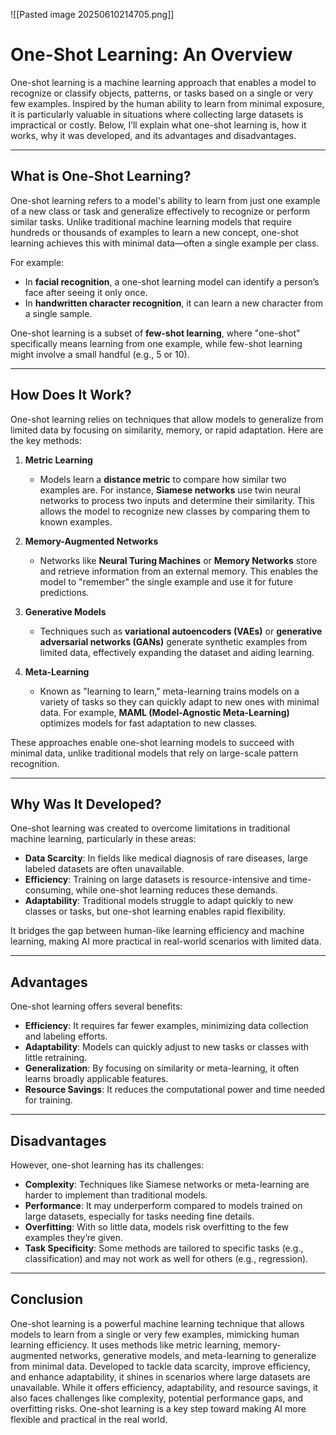 ![[Pasted image 20250610214705.png]]

# One-Shot Learning: An Overview

One-shot learning is a machine learning approach that enables a model to recognize or classify objects, patterns, or tasks based on a single or very few examples. Inspired by the human ability to learn from minimal exposure, it is particularly valuable in situations where collecting large datasets is impractical or costly. Below, I’ll explain what one-shot learning is, how it works, why it was developed, and its advantages and disadvantages.

---

## What is One-Shot Learning?

One-shot learning refers to a model's ability to learn from just one example of a new class or task and generalize effectively to recognize or perform similar tasks. Unlike traditional machine learning models that require hundreds or thousands of examples to learn a new concept, one-shot learning achieves this with minimal data—often a single example per class.

For example:
- In **facial recognition**, a one-shot learning model can identify a person’s face after seeing it only once.
- In **handwritten character recognition**, it can learn a new character from a single sample.

One-shot learning is a subset of **few-shot learning**, where "one-shot" specifically means learning from one example, while few-shot learning might involve a small handful (e.g., 5 or 10).

---

## How Does It Work?

One-shot learning relies on techniques that allow models to generalize from limited data by focusing on similarity, memory, or rapid adaptation. Here are the key methods:

1. **Metric Learning**  
   - Models learn a **distance metric** to compare how similar two examples are. For instance, **Siamese networks** use twin neural networks to process two inputs and determine their similarity. This allows the model to recognize new classes by comparing them to known examples.

2. **Memory-Augmented Networks**  
   - Networks like **Neural Turing Machines** or **Memory Networks** store and retrieve information from an external memory. This enables the model to "remember" the single example and use it for future predictions.

3. **Generative Models**  
   - Techniques such as **variational autoencoders (VAEs)** or **generative adversarial networks (GANs)** generate synthetic examples from limited data, effectively expanding the dataset and aiding learning.

4. **Meta-Learning**  
   - Known as "learning to learn," meta-learning trains models on a variety of tasks so they can quickly adapt to new ones with minimal data. For example, **MAML (Model-Agnostic Meta-Learning)** optimizes models for fast adaptation to new classes.

These approaches enable one-shot learning models to succeed with minimal data, unlike traditional models that rely on large-scale pattern recognition.

---

## Why Was It Developed?

One-shot learning was created to overcome limitations in traditional machine learning, particularly in these areas:

- **Data Scarcity**: In fields like medical diagnosis of rare diseases, large labeled datasets are often unavailable.
- **Efficiency**: Training on large datasets is resource-intensive and time-consuming, while one-shot learning reduces these demands.
- **Adaptability**: Traditional models struggle to adapt quickly to new classes or tasks, but one-shot learning enables rapid flexibility.

It bridges the gap between human-like learning efficiency and machine learning, making AI more practical in real-world scenarios with limited data.

---

## Advantages

One-shot learning offers several benefits:

- **Efficiency**: It requires far fewer examples, minimizing data collection and labeling efforts.
- **Adaptability**: Models can quickly adjust to new tasks or classes with little retraining.
- **Generalization**: By focusing on similarity or meta-learning, it often learns broadly applicable features.
- **Resource Savings**: It reduces the computational power and time needed for training.

---

## Disadvantages

However, one-shot learning has its challenges:

- **Complexity**: Techniques like Siamese networks or meta-learning are harder to implement than traditional models.
- **Performance**: It may underperform compared to models trained on large datasets, especially for tasks needing fine details.
- **Overfitting**: With so little data, models risk overfitting to the few examples they’re given.
- **Task Specificity**: Some methods are tailored to specific tasks (e.g., classification) and may not work as well for others (e.g., regression).

---

## Conclusion

One-shot learning is a powerful machine learning technique that allows models to learn from a single or very few examples, mimicking human learning efficiency. It uses methods like metric learning, memory-augmented networks, generative models, and meta-learning to generalize from minimal data. Developed to tackle data scarcity, improve efficiency, and enhance adaptability, it shines in scenarios where large datasets are unavailable. While it offers efficiency, adaptability, and resource savings, it also faces challenges like complexity, potential performance gaps, and overfitting risks. One-shot learning is a key step toward making AI more flexible and practical in the real world. 
